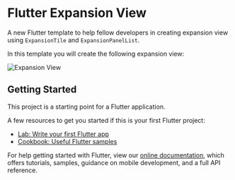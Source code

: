 # Flutter Expansion View

A new Flutter template to help fellow developers in creating expansion view using `ExpansionTile` and `ExpansionPanelList`.

In this template you will create the following expansion view:

![Expansion View](https://github.com/himanshusharma89/flutter_expansion_view/blob/master/Expansion%20View.gif)

## Getting Started

This project is a starting point for a Flutter application.

A few resources to get you started if this is your first Flutter project:

- [Lab: Write your first Flutter app](https://flutter.dev/docs/get-started/codelab)
- [Cookbook: Useful Flutter samples](https://flutter.dev/docs/cookbook)

For help getting started with Flutter, view our
[online documentation](https://flutter.dev/docs), which offers tutorials,
samples, guidance on mobile development, and a full API reference.
